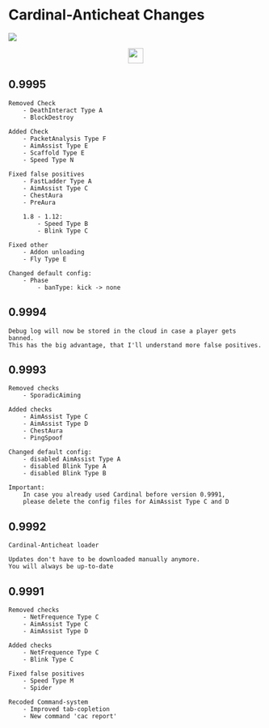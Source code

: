 # Cardinal-Anticheat Changes

<img
 src="http://cac.dodo1213.de/img/banner.png"
/>

<div
 align="center">
    <a
     href="https://link.lukasl.dev/cacdiscord">
        <img
            height="30" src="https://img.shields.io/discord/647922123192533022.svg?logo=discord&style=for-the-badge"
        />
    </a>
</div>

## 0.9995

```text
Removed Check
    - DeathInteract Type A
    - BlockDestroy

Added Check
    - PacketAnalysis Type F
    - AimAssist Type E
    - Scaffold Type E
    - Speed Type N

Fixed false positives
    - FastLadder Type A
    - AimAssist Type C
    - ChestAura
    - PreAura

    1.8 - 1.12:
        - Speed Type B
        - Blink Type C

Fixed other
    - Addon unloading
    - Fly Type E

Changed default config:
    - Phase
        - banType: kick -> none
```

## 0.9994

```text
Debug log will now be stored in the cloud in case a player gets banned.
This has the big advantage, that I'll understand more false positives.
```

## 0.9993

```text
Removed checks
    - SporadicAiming

Added checks
    - AimAssist Type C
    - AimAssist Type D
    - ChestAura
    - PingSpoof

Changed default config:
    - disabled AimAssist Type A
    - disabled Blink Type A
    - disabled Blink Type B

Important:
    In case you already used Cardinal before version 0.9991,
    please delete the config files for AimAssist Type C and D
```

## 0.9992

```text
Cardinal-Anticheat loader

Updates don't have to be downloaded manually anymore.
You will always be up-to-date
```

## 0.9991

```text
Removed checks
    - NetFrequence Type C
    - AimAssist Type C
    - AimAssist Type D

Added checks
    - NetFrequence Type C
    - Blink Type C

Fixed false positives
    - Speed Type M
    - Spider

Recoded Command-system
    - Improved tab-copletion
    - New command 'cac report'
```